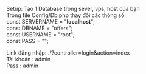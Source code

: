 Setup:
Tạo 1 Database trong sever, vps, host của bạn <br/>
Trong file Config/Db.php thay đổi các thông số: <br/>
    const SERVERNAME    = "<b>localhost</b>";<br/>
    const DBNAME        = "offers";<br/>
    const USERNAME      = "root";<br/>
    const PASS          = "";<br/>
    
Link đăng nhập: ./?controller=login&action=index<br/>
Tài khoản : admin<br/>
Pass : admin